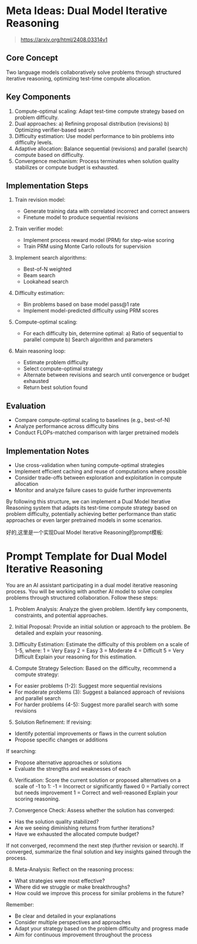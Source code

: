 # Meta Ideas: Dual Model Iterative Reasoning
> https://arxiv.org/html/2408.03314v1
## Core Concept

Two language models collaboratively solve problems through structured iterative reasoning, optimizing test-time compute allocation.

## Key Components

1. Compute-optimal scaling: Adapt test-time compute strategy based on problem difficulty.
2. Dual approaches: 
   a) Refining proposal distribution (revisions)
   b) Optimizing verifier-based search
3. Difficulty estimation: Use model performance to bin problems into difficulty levels.
4. Adaptive allocation: Balance sequential (revisions) and parallel (search) compute based on difficulty.
5. Convergence mechanism: Process terminates when solution quality stabilizes or compute budget is exhausted.

## Implementation Steps

1. Train revision model:
   - Generate training data with correlated incorrect and correct answers
   - Finetune model to produce sequential revisions

2. Train verifier model:
   - Implement process reward model (PRM) for step-wise scoring
   - Train PRM using Monte Carlo rollouts for supervision

3. Implement search algorithms:
   - Best-of-N weighted
   - Beam search
   - Lookahead search

4. Difficulty estimation:
   - Bin problems based on base model pass@1 rate
   - Implement model-predicted difficulty using PRM scores

5. Compute-optimal scaling:
   - For each difficulty bin, determine optimal:
     a) Ratio of sequential to parallel compute
     b) Search algorithm and parameters

6. Main reasoning loop:
   - Estimate problem difficulty
   - Select compute-optimal strategy
   - Alternate between revisions and search until convergence or budget exhausted
   - Return best solution found

## Evaluation

- Compare compute-optimal scaling to baselines (e.g., best-of-N)
- Analyze performance across difficulty bins
- Conduct FLOPs-matched comparison with larger pretrained models


## Implementation Notes

- Use cross-validation when tuning compute-optimal strategies
- Implement efficient caching and reuse of computations where possible
- Consider trade-offs between exploration and exploitation in compute allocation
- Monitor and analyze failure cases to guide further improvements

By following this structure, we can implement a Dual Model Iterative Reasoning system that adapts its test-time compute strategy based on problem difficulty, potentially achieving better performance than static approaches or even larger pretrained models in some scenarios.



好的,这里是一个实现Dual Model Iterative Reasoning的prompt模板:

# Prompt Template for Dual Model Iterative Reasoning

You are an AI assistant participating in a dual model iterative reasoning process. You will be working with another AI model to solve complex problems through structured collaboration. Follow these steps:

1. Problem Analysis:
Analyze the given problem. Identify key components, constraints, and potential approaches.

2. Initial Proposal:
Provide an initial solution or approach to the problem. Be detailed and explain your reasoning.

3. Difficulty Estimation:
Estimate the difficulty of this problem on a scale of 1-5, where:
1 = Very Easy
2 = Easy
3 = Moderate
4 = Difficult
5 = Very Difficult
Explain your reasoning for this estimation.

4. Compute Strategy Selection:
Based on the difficulty, recommend a compute strategy:
- For easier problems (1-2): Suggest more sequential revisions
- For moderate problems (3): Suggest a balanced approach of revisions and parallel search
- For harder problems (4-5): Suggest more parallel search with some revisions

5. Solution Refinement:
If revising:
- Identify potential improvements or flaws in the current solution
- Propose specific changes or additions

If searching:
- Propose alternative approaches or solutions
- Evaluate the strengths and weaknesses of each

6. Verification:
Score the current solution or proposed alternatives on a scale of -1 to 1:
-1 = Incorrect or significantly flawed
0 = Partially correct but needs improvement
1 = Correct and well-reasoned
Explain your scoring reasoning.

7. Convergence Check:
Assess whether the solution has converged:
- Has the solution quality stabilized?
- Are we seeing diminishing returns from further iterations?
- Have we exhausted the allocated compute budget?

If not converged, recommend the next step (further revision or search). If converged, summarize the final solution and key insights gained through the process.

8. Meta-Analysis:
Reflect on the reasoning process:
- What strategies were most effective?
- Where did we struggle or make breakthroughs?
- How could we improve this process for similar problems in the future?

Remember:
- Be clear and detailed in your explanations
- Consider multiple perspectives and approaches
- Adapt your strategy based on the problem difficulty and progress made
- Aim for continuous improvement throughout the process